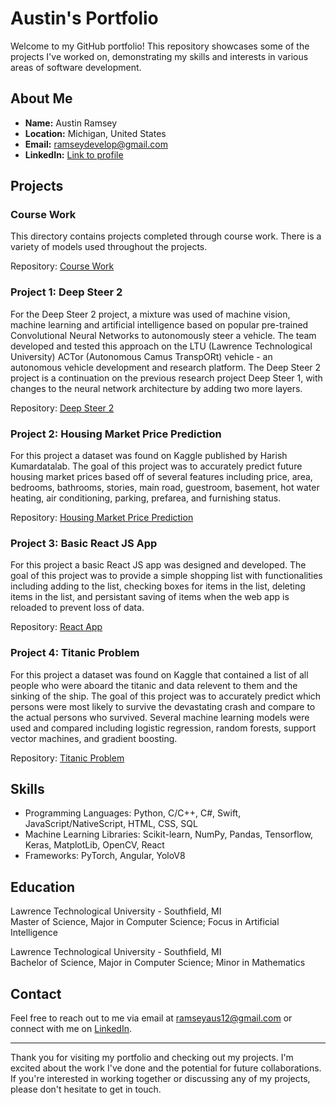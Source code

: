# Austin's Portfolio

Welcome to my GitHub portfolio! This repository showcases some of the projects I've worked on, demonstrating my skills and interests in various areas of software development.

## About Me

- **Name:** Austin Ramsey
- **Location:** Michigan, United States
- **Email:** ramseydevelop@gmail.com
- **LinkedIn:** [Link to profile](https://www.linkedin.com/in/austin-r-7777a8180/)

## Projects

### Course Work

This directory contains projects completed through course work. There is a variety of models used throughout the projects.

Repository: [Course Work](projects/machine-learning/course-work)

### Project 1: Deep Steer 2

For the Deep Steer 2 project, a mixture was used of machine vision, machine learning and artificial intelligence based on popular pre-trained Convolutional Neural Networks to autonomously steer a vehicle.  The team developed and tested this approach on the LTU (Lawrence Technological University) ACTor (Autonomous Camus TranspORt) vehicle - an autonomous vehicle development and research platform. The Deep Steer 2 project is a continuation on the previous research project Deep Steer 1, with changes to the neural network architecture by adding two more layers.

Repository: [Deep Steer 2](projects/machine-learning/deep-steer-2)

### Project 2: Housing Market Price Prediction

For this project a dataset was found on Kaggle published by Harish Kumardatalab. The goal of this project was to accurately predict future housing market prices based off of several features including price, area, bedrooms, bathrooms, stories, main road, guestroom, basement, hot water heating, air conditioning, parking, prefarea, and furnishing status.

Repository: [Housing Market Price Prediction](projects/machine-learning/housing-market-price-prediction)

### Project 3: Basic React JS App

For this project a basic React JS app was designed and developed. The goal of this project was to provide a simple shopping list with functionalities including adding to the list, checking boxes for items in the list, deleting items in the list, and persistant saving of items when the web app is reloaded to prevent loss of data.

Repository: [React App](projects/react-app)

### Project 4: Titanic Problem

For this project a dataset was found on Kaggle that contained a list of all people who were aboard the titanic and data relevent to them and the sinking of the ship. The goal of this project was to accurately predict which persons were most likely to survive the devastating crash and compare to the actual persons who survived. Several machine learning models were used and compared including logistic regression, random forests, support vector machines, and gradient boosting.

Repository: [Titanic Problem](projects/machine-learning/titanic-problem)

## Skills

- Programming Languages: Python, C/C++, C#, Swift, JavaScript/NativeScript, HTML, CSS, SQL
- Machine Learning Libraries: Scikit-learn, NumPy, Pandas, Tensorflow, Keras, MatplotLib, OpenCV, React
- Frameworks: PyTorch, Angular, YoloV8

## Education

Lawrence Technological University - Southfield, MI<br>
Master of Science, Major in Computer Science; Focus in Artificial Intelligence

Lawrence Technological University - Southfield, MI<br>
Bachelor of Science, Major in Computer Science; Minor in Mathematics

## Contact

Feel free to reach out to me via email at ramseyaus12@gmail.com or connect with me on [LinkedIn](https://www.linkedin.com/in/yourusername/).

---

Thank you for visiting my portfolio and checking out my projects. I'm excited about the work I've done and the potential for future collaborations. If you're interested in working together or discussing any of my projects, please don't hesitate to get in touch.

